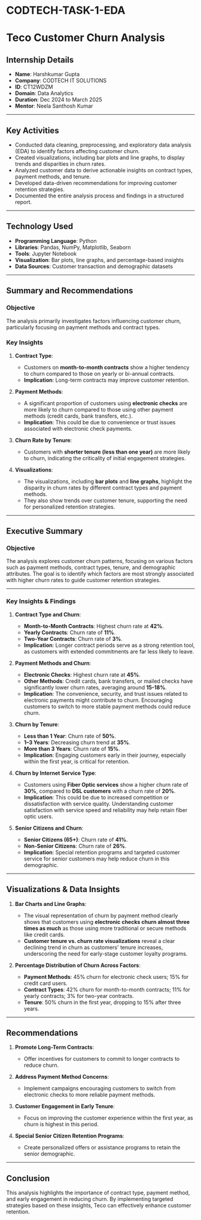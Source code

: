 # CODTECH-TASK-1-EDA

# Teco Customer Churn Analysis

## Internship Details
- **Name**: Harshkumar Gupta  
- **Company**: CODTECH IT SOLUTIONS  
- **ID**: CT12WDZM  
- **Domain**: Data Analytics  
- **Duration**: Dec 2024 to March 2025  
- **Mentor**: Neela Santhosh Kumar  

---

## Key Activities
- Conducted data cleaning, preprocessing, and exploratory data analysis (EDA) to identify factors affecting customer churn.  
- Created visualizations, including bar plots and line graphs, to display trends and disparities in churn rates.  
- Analyzed customer data to derive actionable insights on contract types, payment methods, and tenure.  
- Developed data-driven recommendations for improving customer retention strategies.  
- Documented the entire analysis process and findings in a structured report.  

---

## Technology Used
- **Programming Language**: Python  
- **Libraries**: Pandas, NumPy, Matplotlib, Seaborn  
- **Tools**: Jupyter Notebook  
- **Visualization**: Bar plots, line graphs, and percentage-based insights  
- **Data Sources**: Customer transaction and demographic datasets  

---

## Summary and Recommendations

### Objective
The analysis primarily investigates factors influencing customer churn, particularly focusing on payment methods and contract types.

### Key Insights

1. **Contract Type**:
   - Customers on **month-to-month contracts** show a higher tendency to churn compared to those on yearly or bi-annual contracts.
   - **Implication**: Long-term contracts may improve customer retention.

2. **Payment Methods**:
   - A significant proportion of customers using **electronic checks** are more likely to churn compared to those using other payment methods (credit cards, bank transfers, etc.).
   - **Implication**: This could be due to convenience or trust issues associated with electronic check payments.

3. **Churn Rate by Tenure**:
   - Customers with **shorter tenure (less than one year)** are more likely to churn, indicating the criticality of initial engagement strategies.

4. **Visualizations**:
   - The visualizations, including **bar plots** and **line graphs**, highlight the disparity in churn rates by different contract types and payment methods. 
   - They also show trends over customer tenure, supporting the need for personalized retention strategies.

---

## Executive Summary

### Objective
The analysis explores customer churn patterns, focusing on various factors such as payment methods, contract types, tenure, and demographic attributes. The goal is to identify which factors are most strongly associated with higher churn rates to guide customer retention strategies.

---

### Key Insights & Findings

1. **Contract Type and Churn**:
   - **Month-to-Month Contracts**: Highest churn rate at **42%**.
   - **Yearly Contracts**: Churn rate of **11%**.
   - **Two-Year Contracts**: Churn rate of **3%**.
   - **Implication**: Longer contract periods serve as a strong retention tool, as customers with extended commitments are far less likely to leave.

2. **Payment Methods and Churn**:
   - **Electronic Checks**: Highest churn rate at **45%**.
   - **Other Methods**: Credit cards, bank transfers, or mailed checks have significantly lower churn rates, averaging around **15-18%**.
   - **Implication**: The convenience, security, and trust issues related to electronic payments might contribute to churn. Encouraging customers to switch to more stable payment methods could reduce churn.

3. **Churn by Tenure**:
   - **Less than 1 Year**: Churn rate of **50%**.
   - **1–3 Years**: Decreasing churn trend at **35%**.
   - **More than 3 Years**: Churn rate of **15%**.
   - **Implication**: Engaging customers early in their journey, especially within the first year, is critical for retention.

4. **Churn by Internet Service Type**:
   - Customers using **Fiber Optic services** show a higher churn rate of **30%**, compared to **DSL customers** with a churn rate of **20%**.
   - **Implication**: This could be due to increased competition or dissatisfaction with service quality. Understanding customer satisfaction with service speed and reliability may help retain fiber optic users.

5. **Senior Citizens and Churn**:
   - **Senior Citizens (65+)**: Churn rate of **41%**.
   - **Non-Senior Citizens**: Churn rate of **26%**.
   - **Implication**: Special retention programs and targeted customer service for senior customers may help reduce churn in this demographic.

---

## Visualizations & Data Insights

1. **Bar Charts and Line Graphs**:
   - The visual representation of churn by payment method clearly shows that customers using **electronic checks churn almost three times as much** as those using more traditional or secure methods like credit cards.
   - **Customer tenure vs. churn rate visualizations** reveal a clear declining trend in churn as customers' tenure increases, underscoring the need for early-stage customer loyalty programs.

2. **Percentage Distribution of Churn Across Factors**:
   - **Payment Methods**: 45% churn for electronic check users; 15% for credit card users.
   - **Contract Types**: 42% churn for month-to-month contracts; 11% for yearly contracts; 3% for two-year contracts.
   - **Tenure**: 50% churn in the first year, dropping to 15% after three years.

---

## Recommendations

1. **Promote Long-Term Contracts**:
   - Offer incentives for customers to commit to longer contracts to reduce churn.

2. **Address Payment Method Concerns**:
   - Implement campaigns encouraging customers to switch from electronic checks to more reliable payment methods.

3. **Customer Engagement in Early Tenure**:
   - Focus on improving the customer experience within the first year, as churn is highest in this period.

4. **Special Senior Citizen Retention Programs**:
   - Create personalized offers or assistance programs to retain the senior demographic.

---

## Conclusion

This analysis highlights the importance of contract type, payment method, and early engagement in reducing churn. By implementing targeted strategies based on these insights, Teco can effectively enhance customer retention.

